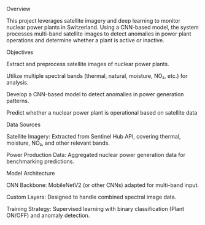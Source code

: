 Overview

This project leverages satellite imagery and deep learning to monitor nuclear power plants in Switzerland. Using a CNN-based model, the system processes multi-band satellite images to detect anomalies in power plant operations and determine whether a plant is active or inactive.

Objectives

Extract and preprocess satellite images of nuclear power plants.

Utilize multiple spectral bands (thermal, natural, moisture, NO₂, etc.) for analysis.

Develop a CNN-based model to detect anomalies in power generation patterns.

Predict whether a nuclear power plant is operational based on satellite data

Data Sources

Satellite Imagery: Extracted from Sentinel Hub API, covering thermal, moisture, NO₂, and other relevant bands.

Power Production Data: Aggregated nuclear power generation data for benchmarking predictions.

Model Architecture

CNN Backbone: MobileNetV2 (or other CNNs) adapted for multi-band input.

Custom Layers: Designed to handle combined spectral image data.

Training Strategy: Supervised learning with binary classification (Plant ON/OFF) and anomaly detection.